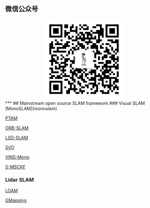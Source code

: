 ## 微信公众号
<div align="center"> 
<img src="data/media/wechat_8cm.jpg" > 
</div>
***
## Mainstream open source SLAM framework
### Visual SLAM
[MonoSLAM](monoslam)

[PTAM](ptam)

[ORB-SLAM](orb-slam)

[LSD-SLAM](lsd-slam)

[SVO](svo)

[VINS-Mono](vins-mono)

[S-MSCKF](s-msckf)

### Lidar SLAM
[LOAM](loam)

[GMapping](gmapping)
